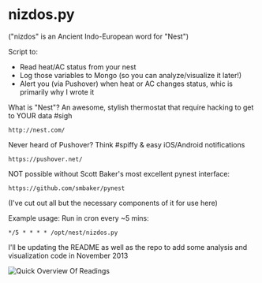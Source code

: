nizdos.py
===================================

("nizdos" is an  Ancient Indo-European word for "Nest")

Script to:

- Read heat/AC status from your nest
- Log those variables to Mongo (so you can analyze/visualize it later!)
- Alert you (via Pushover) when heat or AC changes status, whic is primarily why I wrote it

What is "Nest"? An awesome, stylish thermostat that require hacking to get to YOUR data #sigh

    http://nest.com/

Never heard of Pushover? Think #spiffy & easy iOS/Android notifications

    https://pushover.net/

NOT possible without Scott Baker's most excellent pynest interface:

    https://github.com/smbaker/pynest

(I've cut out all but the necessary components of it for use here)

Example usage: Run in cron every ~5 mins:

    */5 * * * * /opt/nest/nizdos.py

I'll be updating the README as well as the repo to add some analysis and visualization code in November 2013

![Quick Overview Of Readings](https://raw.github.com/hrbrmstr/nizdos/master/R/nest-quick.png)
